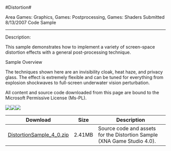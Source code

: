 #Distortion#

Area
Games: Graphics, Games: Postprocessing, Games: Shaders
Submitted
8/13/2007
Code Sample

---

Description:

This sample demonstrates how to implement a variety of screen-space distortion effects with a general post-processing technique.

Sample Overview

The techniques shown here are an invisibility cloak, heat haze, and privacy glass. The effect is extremely flexible and can be tuned for everything from explosion shockwaves to full-screen underwater vision perturbation.


All content and source code downloaded from this page are bound to the Microsoft Permissive License (Ms-PL).

![](https://github.com/kniEngine/XNAGameStudio/blob/main/Images/XNA_Distortion_01_small.jpg)![](https://github.com/kniEngine/XNAGameStudio/blob/main/Images/XNA_Distortion_02_small.jpg)![](https://github.com/kniEngine/XNAGameStudio/blob/main/Images/XNA_Distortion_03_small.jpg)

		

Download | Size | Description
---|---|---|
[DistortionSample_4_0.zip](https://github.com/kniEngine/XNAGameStudio/blob/main/Samples/DistortionSample_4_0.zip?raw=true) | 2.41MB | Source code and assets for the Distortion Sample (XNA Game Studio 4.0). 